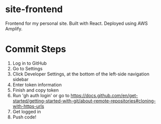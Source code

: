 # site-frontend
Frontend for my personal site. Built with React. Deployed using AWS Amplify.

# Commit Steps
1. Log in to GitHub
2. Go to Settings
3. Click Developer Settings, at the bottom of the left-side navigation sidebar
4. Enter token information
5. Finish and copy token
6. Run 'gh auth login' or go to https://docs.github.com/en/get-started/getting-started-with-git/about-remote-repositories#cloning-with-https-urls
7. Get logged in
8. Push code!